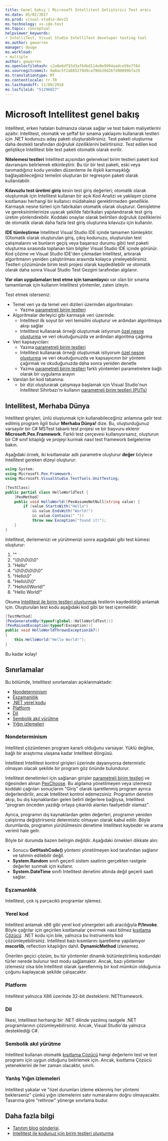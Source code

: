 ```yaml
---
title: Genel bakış | Microsoft Intellitest Geliştirici Test aracı
ms.date: 05/02/2017
ms.prod: visual-studio-dev15
ms.technology: vs-ide-test
ms.topic: conceptual
helpviewer_keywords:
- IntelliTest, Visual Studio IntelliTest developer testing tool
ms.author: gewarren
manager: douge
ms.workload:
- multiple
author: gewarren
ms.openlocfilehash: c2a8e6df93d3af64bd114e0e9994aadce58e7f8d
ms.sourcegitcommit: 0a8ac5f2a685270d9ca79bb39d26fd90099bfa29
ms.translationtype: MT
ms.contentlocale: tr-TR
ms.lasthandoff: 11/09/2018
ms.locfileid: "51296027"
---
```

# <a name="overview-of-microsoft-intellitest"></a>Microsoft Intellitest genel bakış

Intellitest, erken hataları bulmanıza olanak sağlar ve test bakım maliyetlerini azaltır. Intellitest, otomatik ve şeffaf bir sınama yaklaşımı kullanarak testleri için .NET kodunuzu aday paketi oluşturabilirsiniz. Test paketi oluşturma daha destekli tarafından *doğruluk özelliklerini* belirtirsiniz. Test edilen kod geliştikçe Intellitest bile test paketi otomatik olarak evrilir.

**Nitelemesi testleri** Intellitest açısından geleneksel birim testleri paketi kod davranışını belirlemek etkinleştirir.
Bu tür bir test paketi, eski veya tanımadığınız kodu yeniden düzenleme ile ilişkili karmaşıklığı bağlayabileceğiniz temelini oluşturan bir regresyon paketi olarak kullanılabilir.

**Kılavuzlu test üretimi giriş** kesin test giriş değerleri; otomatik olarak oluşturmak için Intellitest kullanan bir açık Kod Analizi ve yaklaşım çözme kısıtlaması herhangi bir kullanıcı müdahalesi gerektirmeden genellikle. Karmaşık nesne türleri için fabrikaları otomatik olarak oluşturur. Genişletme ve gereksinimlerinize uyacak şekilde fabrikaları yapılandırarak test giriş üretim yönlendirebilir. Koddaki onaylar olarak belirtilen doğruluk özelliklerini de otomatik olarak daha fazla test giriş oluşturma kılavuzu için kullanılır.

**IDE tümleştirme** Intellitest Visual Studio IDE içinde tamamen tümleşiktir. (Otomatik olarak oluşturulan giriş, çıkış kodunuzu, oluşturulan test çalışmalarını ve bunların geçiş veya başarısız durumu gibi) test paketi oluşturma sırasında toplanan tüm bilgiler Visual Studio IDE içinde görünür. Kod çözme ve Visual Studio IDE'den çıkmadan Intellitest, artırarak algoritmanın yeniden çalıştırılması arasında kolayca yineleyebilirsiniz.
Testleri çözümünde birim testi projesi olarak kaydedilebilir ve otomatik olarak daha sonra Visual Studio Test Gezgini tarafından algılanır.

**Var olan uygulamaları test etme için tamamlayıcı** var olan bir sınama tamamlamak için kullanım Intellitest yöntemler, zaten izleyin.

Test etmek isterseniz:

* Temel veri ya da temel veri dizileri üzerinden algoritmaları:
  * Yazma [parametreli birim testleri](test-generation.md#parameterized-unit-testing)
* Algoritmalar derleyici gibi karmaşık veri üzerinde:
  * Intellitest ilk soyut bir veri temsilini oluşturur ve ardından algoritmaya akışı sağlar
  * Intellitest kullanarak örneği oluşturmak istiyorum [özel nesne oluşturma](input-generation.md#objects) ve veri okuduğunuzda ve ardından algoritma çağırma
* Veri kapsayıcıları:
  * Yazma [parametreli birim testleri](test-generation.md#parameterized-unit-testing)
  * Intellitest kullanarak örneği oluşturmak istiyorum [özel nesne oluşturma](input-generation.md#objects) ve veri okuduğunuzda ve kapsayıcının bir yöntemi çağırmak ve okuduğunuzda daha sonra yeniden denetle
  * Yazma [parametreli birim testleri](test-generation.md#parameterized-unit-testing) farklı yöntemleri parametrelere bağlı olarak bir uygulama arayın
* Varolan bir kod tabanına:
  * bir dizi oluşturarak çalışmaya başlamak için Visual Studio'nun Intellitest Sihirbazı'nı kullanın [parametreli birim testleri (PUTs)](test-generation.md#parameterized-unit-testing)

## <a name="the-hello-world-of-intellitest"></a>Intellitest, Merhaba Dünya

Intellitest girişleri, ünlü oluşturmak için kullanabileceğiniz anlamına gelir test edilmiş program ilgili bulur **Merhaba Dünya!** dize. Bu, oluşturduğunuz varsayılır bir C# MSTest tabanlı test projesi ve bir başvuru eklenir **Microsoft.Pex.Framework**. Farklı test çerçevesi kullanıyorsanız, oluşturun bir C# sınıf kitaplığı ve projeyi kurmak nasıl test framework belgelerine bakın.

Aşağıdaki örnek, iki kısıtlamalar adlı parametre oluşturur **değer** böylece Intellitest gereken dizeyi oluşturur:

```csharp
using System;
using Microsoft.Pex.Framework;
using Microsoft.VisualStudio.TestTools.UnitTesting;

[TestClass]
public partial class HelloWorldTest {
    [PexMethod]
    public void HelloWorld([PexAssumeNotNull]string value) {
        if (value.StartsWith("Hello")
            && value.EndsWith("World!")
            && value.Contains(" "))
            throw new Exception("found it!");
    }
}
```

Intellitest, derlemenizi ve yürütmenizi sonra aşağıdaki gibi test kümesi oluşturur:

1. ""
2. "\0\0\0\0\0"
3. "Hello"
4. "\0\0\0\0\0\0"
5. "Hello\0"
6. "Hello\0\0"
7. "Hello\0World!"
8. "Hello World!"

Okuma [Intellitest ile birim testleri oluşturmak](../../test/generate-unit-tests-for-your-code-with-intellitest.md) testlerin kaydedildiği anlamak için. Oluşturulan test kodu aşağıdaki kod gibi bir test içermelidir:

```csharp
[TestMethod]
[PexGeneratedBy(typeof(global::HelloWorldTest))]
[PexRaisedException(typeof(Exception))]
public void HelloWorldThrowsException167()
{
    this.HelloWorld("Hello World!");
}
```

Bu kadar kolay!

## <a name="limitations"></a>Sınırlamalar

Bu bölümde, Intellitest sınırlamaları açıklanmaktadır:

* [Nondeterminism](#nondeterminism)
* [Eşzamanlılık](#concurrency)
* [.NET yerel kodu](#native-code)
* [Platform](#platform)
* [Dil](#language)
* [Sembolik akıl yürütme](#symbolic-reasoning)
* [Yığın izlemeleri](#incorrect-stack-traces)

### <a name="nondeterminism"></a>Nondeterminism

Intellitest çözümlenen program kararlı olduğunu varsayar. Yüklü değilse, bağlı bir araştırma ulaşana kadar Intellitest döngüsü.

Intellitest Intellitest kontrol girişleri üzerinde dayanıyorsa determistic olmayan olacak şekilde bir program göz önünde bulundurur.

Intellitest denetimleri için sağlanan girişler [parametreli birim testleri](test-generation.md#parameterized-unit-testing) ve öğesinden alınan [PexChoose](static-helper-classes.md#pexchoose).
Bu algılama yönetilmeyen veya izlemesiz koddaki çağrıları sonuçlarını "Giriş" olarak işaretlenmiş program ayrıca değerlendirilir, ancak Intellitest kontrol edemezsiniz. Programın denetim akışı, bu dış kaynaklardan gelen belirli değerlere bağlıysa, Intellitest "program önceden yazdığı ortaya çıkarıldı alanları faaliyetidir olamaz".

Ayrıca, programın dış kaynaklardan gelen değerleri, programın yeniden çalıştırma değiştirirseniz determistic olmayan olarak kabul edilir. Böyle durumlarda, programın yürütülmesini denetime Intellitest kaybeder ve arama verimli hale gelir.

Böyle bir durumda bazen belirgin değildir.
Aşağıdaki örnekleri dikkate alın:

* Sonucu **GetHashCode()** yöntemi yönetilmeyen kod tarafından sağlanır ve tahmin edilebilir değil.
* **System.Random** sınıfı geçerli sistem saatinin gerçekten rastgele değerler sunmak için kullanır.
* **System.DateTime** sınıfı Intellitest denetimi altında değil geçerli saati sağlar.

### <a name="concurrency"></a>Eşzamanlılık

Intellitest, çok iş parçacıklı programlar işlemez.

### <a name="native-code"></a>Yerel kod

Intellitest anlamak x86 gibi yerel kod yönergeleri adlı aracılığıyla **P/Invoke**. Böyle çağrılar için geçirilen kısıtlamalar çevirmek nasıl bilmez [kısıtlama Çözücü](input-generation.md#constraint-solver).
.NET kodu için bile, yalnızca bu Instruments kod çözümleyebilirsiniz. Intellitest bazı kısımlarını işaretleme yapılamıyor **mscorlib**, reflection kitaplığını dahil. **DynamicMethod** izlenemez.

Önerilen geçici çözüm, bu tür yöntemler dinamik bütünleştirilmiş kodundaki türler nerede bulunur test modu sağlamaktır. Ancak, bazı yöntemler izlemesiz olsa bile Intellitest olarak işaretlenmiş bir kod mümkün olduğunca çoğunu kaplayacak şekilde çalışacaktır.

### <a name="platform"></a>Platform

Intellitest yalnızca X86 üzerinde 32-bit desteklenir. NETframework.

### <a name="language"></a>Dil

İlkesi, Intellitest herhangi bir .NET dilinde yazılmış rastgele .NET programlarının çözümleyebilirsiniz. Ancak, Visual Studio'da yalnızca desteklediği C#.

### <a name="symbolic-reasoning"></a>Sembolik akıl yürütme

Intellitest kullanan otomatik [kısıtlama Çözücü](input-generation.md#constraint-solver) hangi değerlerin test ve test programı için uygun olduğunu belirlemek için. Ancak, kısıtlama Çözücü yeteneklerini de her zaman olacaktır, sınırlı.

### <a name="incorrect-stack-traces"></a>Yanlış Yığın izlemeleri

Intellitest yakalar ve "özel durumları izleme eklenmiş her yöntemi beklerseniz" çünkü yığın izlemelerini satır numaralarını doğru olmayacaktır. Tasarıma göre "rethrow" yönerge sınırlama budur.

## <a name="further-reading"></a>Daha fazla bilgi

* [Tanıtım blog gönderisi](https://blogs.msdn.microsoft.com/devops/2014/11/19/introducing-smart-unit-tests/).
* [Intellitest ile kodunuz için birim testleri oluşturma](../../test/generate-unit-tests-for-your-code-with-intellitest.md)
